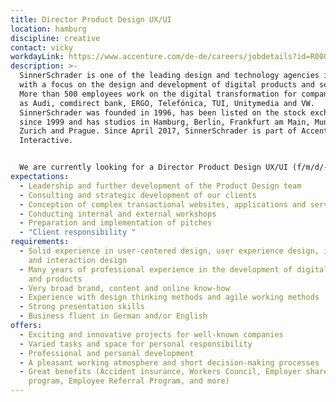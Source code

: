 ```yaml
---
title: Director Product Design UX/UI
location: hamburg
discipline: creative
contact: vicky
workdayLink: https://www.accenture.com/de-de/careers/jobdetails?id=R00028361_de&title=Director+Product+Design+UX%2fUI+(f%2fm%2fd%2f-)+%7c+SinnerSchrader
description: >-
  SinnerSchrader is one of the leading design and technology agencies in Europe
  with a focus on the design and development of digital products and services.
  More than 500 employees work on the digital transformation for companies such
  as Audi, comdirect bank, ERGO, Telefónica, TUI, Unitymedia and VW.
  SinnerSchrader was founded in 1996, has been listed on the stock exchange
  since 1999 and has studios in Hamburg, Berlin, Frankfurt am Main, Munich,
  Zurich and Prague. Since April 2017, SinnerSchrader is part of Accenture
  Interactive.


  We are currently looking for a Director Product Design UX/UI (f/m/d/-) at our Hamburg office.
expectations:
  - Leadership and further development of the Product Design team
  - Consulting and strategic development of our clients
  - Conception of complex transactional websites, applications and services
  - Conducting internal and external workshops
  - Preparation and implementation of pitches
  - "Client responsibility "
requirements:
  - Solid experience in user-centered design, user experience design, interface
    and interaction design
  - Many years of professional experience in the development of digital services
    and products
  - Very broad brand, content and online know-how
  - Experience with design thinking methods and agile working methods
  - Strong presentation skills
  - Business fluent in German and/or English
offers:
  - Exciting and innovative projects for well-known companies
  - Varied tasks and space for personal responsibility
  - Professional and personal development
  - A pleasant working atmosphere and short decision-making processes
  - Great benefits (Accident insurance, Workers Council, Employer share purchase
    program, Employee Referral Program, and more)
---
```

